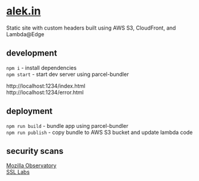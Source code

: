 # [alek.in](http://alek.in)
Static site with custom headers built using AWS S3, CloudFront, and Lambda@Edge

## development
`npm i` - install dependencies  
`npm start` - start dev server using parcel-bundler  

http://localhost:1234/index.html  
http://localhost:1234/error.html  

## deployment
`npm run build` - bundle app using parcel-bundler  
`npm run publish` - copy bundle to AWS S3 bucket and update lambda code

## security scans
[Mozilla Observatory](https://observatory.mozilla.org/analyze.html?host=alek.in)  
[SSL Labs](https://www.ssllabs.com/ssltest/analyze.html?d=alek.in) 